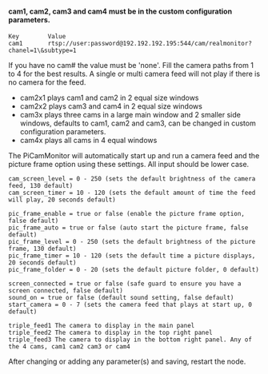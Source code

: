 #### cam1, cam2, cam3 and cam4 must be in the custom configuration parameters.
    Key        Value
    cam1       rtsp://user:password@192.192.192.195:544/cam/realmonitor?chanel=1\&subtype=1
    
If you have no cam# the value must be 'none'. Fill the camera paths from 1 to 4 for the best results. A single or multi camera feed will not play if there is no camera for the feed.

- cam2x1 plays cam1 and cam2 in 2 equal size windows
- cam2x2 plays cam3 and cam4 in 2 equal size windows
- cam3x plays three cams in a large main window and 2 smaller side windows, defaults to cam1, cam2 and cam3, can be changed in custom configuration parameters.
- cam4x plays all cams in 4 equal windows

The PiCamMonitor will automatically start up and run a camera feed and the picture frame option using these settings. All input should be lower case.

    cam_screen_level = 0 - 250 (sets the default brightness of the camera feed, 130 default)
    cam_screen_timer = 10 - 120 (sets the default amount of time the feed will play, 20 seconds default)
    
    pic_frame_enable = true or false (enable the picture frame option, false default)
    pic_frame_auto = true or false (auto start the picture frame, false default)
    pic_frame_level = 0 - 250 (sets the default brightness of the picture frame, 130 default)
    pic_frame_timer = 10 - 120 (sets the default time a picture displays, 20 seconds default)
    pic_frame_folder = 0 - 20 (sets the default picture folder, 0 default)
    
    screen_connected = true or false (safe guard to ensure you have a screen connected, false default)
    sound_on = true or false (default sound setting, false default)
    start_camera = 0 - 7 (sets the camera feed that plays at start up, 0 default)
    
    triple_feed1 The camera to display in the main panel
    triple_feed2 The camera to display in the top right panel
    triple_feed3 The camera to display in the bottom right panel. Any of the 4 cams, cam1 cam2 cam3 or cam4

After changing or adding any parameter(s) and saving, restart the node.

